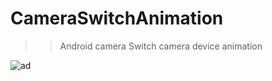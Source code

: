CameraSwitchAnimation
==== 

>>Android camera Switch camera device animation


![ad](https://xiangzaixiansheng.oss-cn-beijing.aliyuncs.com/20190704_155529.gif)
